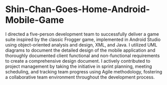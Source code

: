 # Shin-Chan-Goes-Home-Android-Mobile-Game
I directed a five-person development team to successfully deliver a game suite inspired by the classic Frogger game, implemented in Android Studio using object-oriented analysis and design, XML, and Java. I utilized UML diagrams to document the detailed design of the mobile application and thoroughly documented client functional and non-functional requirements to create a comprehensive design document. I actively contributed to project management by taking the initiative in sprint planning, meeting scheduling, and tracking team progress using Agile methodology, fostering a collaborative team environment throughout the development process.